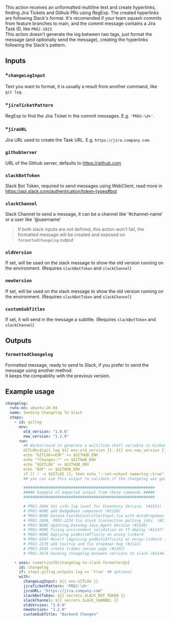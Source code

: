 This action receives an unformatted multiline text and create hyperlinks, finding Jira Tickets and Github PRs using RegExp. The created hyperlinks are following Slack's format. It's recomended if your team squash commits from feature branches to main, and the commit message contains a Jira Task ID, like `PROJ-1923`.  
This action doesn't generate the log between two tags, just format the message (and optionally send the message), creating the hyperlinks following the Slack's pattern.

## Inputs

### \*`changeLogInput`

Text you want to format, it is usually a result from another command, like `git log`.

### \*`jiraTicketPattern`

RegExp to find the Jira Ticket in the commit messages. E.g. `'PROJ-\d+'`.

### \*`jiraURL`

Jira URL used to create the Task URL. E.g. `https://jira.company.com`.

### `githubServer`

URL of the Github server, defaults to https://github.com

### `slackBotToken`

Slack Bot Token, required to send messages using WebClient, read more in https://api.slack.com/authentication/token-types#bot

### `slackChannel`

Slack Channel to send a message, it can be a channel like '#channel-name' or a user like '@username'

> If both slack inputs are not defined, this action won't fail, the formatted message will be created and exposed on `formattedChangelog` output

### `oldVersion`

If set, will be used on the slack message to show the old version running on the environment. (Requires `slackBotToken` and `slackChannel`)

### `newVersion`

If set, will be used on the slack message to show the old version running on the environment. (Requires `slackBotToken` and `slackChannel`)

### `customSubTitles`

If set, it will send in the message a subtitle. (Requires `slackBotToken` and `slackChannel`)

## Outputs

### `formattedChangelog`

Formatted message, ready to send to Slack, if you prefer to send the message using another method.  
It keeps the compability with the previous version.

## Example usage

```yaml
changelog:
  runs-on: ubuntu-20.04
  name: Sending Changelog To Slack
  steps:
    - id: gitlog
      env:
        old_version: "1.0.0"
        new_version: "1.2.0"
      run:
        ## Workarround to generate a multiline shell variable in Github Actions
        GITLOG=$(git log ${{ env.old_version }}..${{ env.new_version }} --oneline | cut -f 2- -d ' ')
        echo "GITLOG<<EOF" >> $GITHUB_ENV
        echo "*Changes:*" >> $GITHUB_ENV
        echo "$GITLOG" >> $GITHUB_ENV
        echo "EOF" >> $GITHUB_ENV
        if [[ ! -z $GITLOG ]]; then echo "::set-output name=log::true"; fi
        ## you can use this output to validate if the changelog was generated before following with the workflow

        ##########################################################
        ##### Example of expected output from these commands #####
        ##########################################################

        # PROJ-2684 Set info log level for Inventory Service. (#2151)
        # PROJ-NONE add BadgeBase component (#2150)
        # PROJ-NONE Extend FieldsControllerInput.tsx with AutoDropdown (#2134)
        # PROJ-2684, PROJ-1234 Fix stuck transaction polling jobs. (#2143)
        # PROJ-NONE Updating Datadog Java Agent Version (#2148)
        # PROJ-NONE Fixing environment validation on tf-deploy (#2147)
        # PROJ-NONE Applying podAntiAffinity on envoy-linkerd
        # PROJ-8347 Revert (Applying podAntiAffinity on envoy-linkerd (#1445)) (#2145)
        # PROJ-2178 add tooltip and fix dropdown bug (#2122)
        # PROJ-2645 create trades review page (#2102)
        # PROJ-2674 Sending changelog between versions to slack (#2144)

    - uses: rsmartins78/changelog-to-slack-formatter@v2
      id: changelog
      if: steps.gitlog.outputs.log == 'true' ## optional
      with:
        changeLogInput: ${{ env.GITLOG }}
        jiraTicketPattern: 'PROJ-\d+'
        jiraURL: "https://jira.company.com"
        slackBotToken: ${{ secrets.SLACK_BOT_TOKEN }}
        slackChannel: ${{ secrets.SLACK_CHANNEL }}
        oldVersion: "1.0.0"
        newVersion: "1.2.0"
        customSubTitle: "Backend Changes"
```
